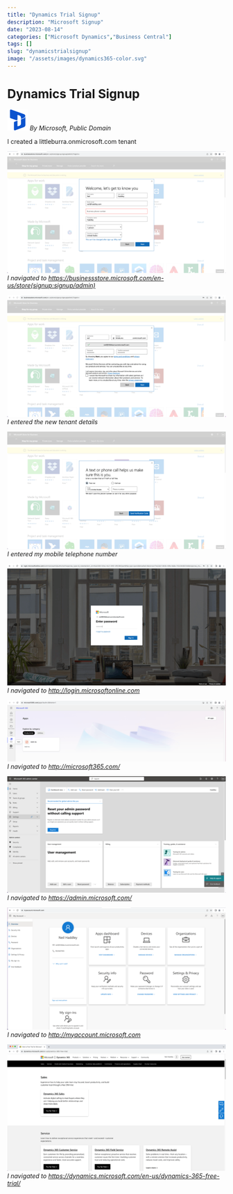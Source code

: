 ```yaml
---
title: "Dynamics Trial Signup"
description: "Microsoft Signup"
date: "2023-08-14"
categories: ["Microsoft Dynamics","Business Central"]
tags: []
slug: "dynamicstrialsignup"
image: "/assets/images/dynamics365-color.svg"
---
```


# Dynamics Trial Signup

![](/assets/images/dynamicstrialsignup/dynamics365-color.svg)
*By Microsoft, Public Domain*


I created a littleburra.onmicrosoft.com tenant

![](/assets/images/dynamicstrialsignup/screen-shot-2023-08-22-at-7.34.24-am-1836x1023.png)
*I navigated to https://businessstore.microsoft.com/en-us/store(signup:signup/admin)*

![](/assets/images/dynamicstrialsignup/screen-shot-2023-08-22-at-7.37.39-am-1836x1021.png)
*I entered the new tenant details*

![](/assets/images/dynamicstrialsignup/screen-shot-2023-08-22-at-7.38.06-am-1836x981.png)
*I entered my mobile telephone number*

![](/assets/images/dynamicstrialsignup/screen-shot-2023-08-22-at-7.43.01-am-1836x1021.png)
*I navigated to http://login.microsoftonline.com*

![](/assets/images/dynamicstrialsignup/screen-shot-2023-08-22-at-7.43.56-am-1836x517.png)
*I navigated to http://microsoft365.com/*

![](/assets/images/dynamicstrialsignup/screen-shot-2023-08-22-at-7.44.26-am-1836x976.png)
*I navigated to https://admin.microsoft.com/*

![](/assets/images/dynamicstrialsignup/screen-shot-2023-08-22-at-7.47.06-am-1836x1023.png)
*I navigated to http://myaccount.microsoft.com*

![](/assets/images/dynamicstrialsignup/screen-shot-2023-08-22-at-8.01.19-am-1836x1060.png)
*I navigated to https://dynamics.microsoft.com/en-us/dynamics-365-free-trial/*